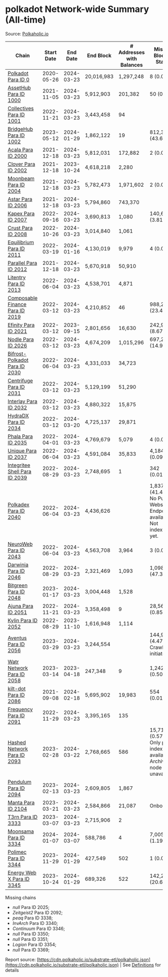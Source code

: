 # polkadot Network-wide Summary (All-time)

Source: [Polkaholic.io](https://polkaholic.io)


| Chain            | Start Date | End Date | End Block | # Addresses with Balances | Missing Blocks / Status |
| ---------------- | ---------- | ---------| --------- | ------------------------- | ----------------------- |
| [Polkadot Para ID 0](/polkadot/0-polkadot) | 2020-05-26 | 2024-03-23 | 20,016,983 |  1,297,248 | 8 (0.00%)  |
| [AssetHub Para ID 1000](/polkadot/1000-assethub) | 2021-11-05 | 2024-03-23 | 5,912,903 |  201,382 | 50 (0.00%)  |
| [Collectives Para ID 1001](/polkadot/1001-collectives) | 2022-11-21 | 2024-03-23 | 3,443,458 |  94 |    |
| [BridgeHub Para ID 1002](/polkadot/1002-bridgehub) | 2023-05-12 | 2024-01-29 | 1,862,122 |  19 | 812,302 (43.62%)  |
| [Acala Para ID 2000](/polkadot/2000-acala) | 2021-12-18 | 2024-03-23 | 5,812,031 |  172,882 | 2 (0.00%)  |
| [Clover Para ID 2002](/polkadot/2002-clover) | 2021-12-18 | 2023-10-24 | 4,618,218 |  2,280 |    |
| [Moonbeam Para ID 2004](/polkadot/2004-moonbeam) | 2021-12-18 | 2024-03-23 | 5,782,473 |  1,971,602 | 2 (0.00%)  |
| [Astar Para ID 2006](/polkadot/2006-astar) | 2021-12-18 | 2024-03-23 | 5,794,860 |  743,370 |    |
| [Kapex Para ID 2007](/polkadot/2007-kapex) | 2022-09-16 | 2024-03-23 | 3,690,813 |  1,080 | 140,668 (3.81%)  |
| [Crust Para ID 2008](/polkadot/2008-crust) | 2022-10-26 | 2024-03-23 | 3,014,840 |  1,061 |    |
| [Equilibrium Para ID 2011](/polkadot/2011-equilibrium) | 2022-03-19 | 2024-01-16 | 4,130,019 |  9,979 | 4 (0.00%)  |
| [Parallel Para ID 2012](/polkadot/2012-parallel) | 2021-12-18 | 2024-03-23 | 5,670,918 |  50,910 |    |
| [Litentry Para ID 2013](/polkadot/2013-litentry) | 2022-06-04 | 2024-03-23 | 4,538,701 |  4,871 |    |
| [Composable Finance Para ID 2019](/polkadot/2019-composable) | 2022-03-12 | 2024-03-23 | 4,210,852 |  46 | 988,228 (23.47%)  |
| [Efinity Para ID 2021](/polkadot/2021-efinity) | 2022-03-12 | 2023-09-15 | 2,801,656 |  16,630 | 242,949 (8.67%)  |
| [Nodle Para ID 2026](/polkadot/2026-nodle) | 2022-03-12 | 2024-03-23 | 4,674,209 |  1,015,296 | 697,251 (14.92%)  |
| [Bifrost-Polkadot Para ID 2030](/polkadot/2030-bifrost) | 2022-06-04 | 2024-03-23 | 4,331,033 |  34,723 |    |
| [Centrifuge Para ID 2031](/polkadot/2031-centrifuge) | 2022-03-12 | 2024-03-23 | 5,129,199 |  51,290 |    |
| [Interlay Para ID 2032](/polkadot/2032-interlay) | 2022-03-12 | 2024-03-23 | 4,880,322 |  15,875 |    |
| [HydraDX Para ID 2034](/polkadot/2034-hydradx) | 2022-03-12 | 2024-03-20 | 4,725,137 |  29,871 |    |
| [Phala Para ID 2035](/polkadot/2035-phala) | 2022-04-01 | 2024-03-23 | 4,769,679 |  5,079 | 4 (0.00%)  |
| [Unique Para ID 2037](/polkadot/2037-unique) | 2022-06-04 | 2024-03-23 | 4,591,084 |  35,833 | 4,184 (0.09%)  |
| [Integritee Shell Para ID 2039](/polkadot/2039-integritee) | 2022-08-29 | 2024-03-23 | 2,748,695 |  1 | 342 (0.01%)  |
| [Polkadex Para ID 2040](/polkadot/2040-polkadex) | 2022-06-04 | 2024-03-23 | 4,436,626 |   | 1,837,152 (41.41%) No Public Websocket Endpoint available: Not indexing yet. |
| [NeuroWeb Para ID 2043](/polkadot/2043-neuroweb) | 2022-06-04 | 2024-03-23 | 4,563,708 |  3,964 | 3 (0.00%)  |
| [Darwinia Para ID 2046](/polkadot/2046-darwinia) | 2022-08-29 | 2024-03-23 | 2,321,469 |  1,093 | 1,098,047 (47.30%)  |
| [Bitgreen Para ID 2048](/polkadot/2048-bitgreen) | 2023-01-17 | 2024-03-23 | 3,004,448 |  1,528 |    |
| [Ajuna Para ID 2051](/polkadot/2051-ajuna) | 2022-11-21 | 2024-03-23 | 3,358,498 |  9 | 28,565 (0.85%)  |
| [Kylin Para ID 2052](/polkadot/2052-kylin) | 2022-08-29 | 2023-11-10 | 1,616,948 |  1,114 |    |
| [Aventus Para ID 2056](/polkadot/2056-aventus) | 2023-03-29 | 2024-03-23 | 3,244,554 |   | 144,921 (4.47%) Crawling initiated |
| [Watr Network Para ID 2058](/polkadot/2058-watr) | 2023-03-14 | 2023-04-18 | 247,348 |  9 | 1,242 (0.50%)  |
| [kilt-dot Para ID 2086](/polkadot/2086-kilt) | 2021-09-08 | 2024-02-18 | 5,695,902 |  19,983 | 554 (0.01%)  |
| [Frequency Para ID 2091](/polkadot/2091-frequency) | 2022-11-29 | 2024-03-23 | 3,395,165 |  135 |    |
| [Hashed Network Para ID 2093](/polkadot/2093-hashed) | 2023-02-28 | 2024-03-22 | 2,768,665 |  586 | 15,715 (0.57%) Only partial index available: Archive node unavailable |
| [Pendulum Para ID 2094](/polkadot/2094-pendulum) | 2023-02-13 | 2024-03-23 | 2,609,805 |  1,867 |    |
| [Manta Para ID 2104](/polkadot/2104-manta) | 2023-03-21 | 2024-03-23 | 2,584,866 |  21,087 |   Onboarding |
| [T3rn Para ID 3333](/polkadot/3333-t3rn) | 2023-03-07 | 2024-03-23 | 2,715,906 |  2 |    |
| [Moonsama Para ID 3334](/polkadot/3334-moonsama) | 2024-01-07 | 2024-03-07 | 588,786 |  4 | 7,005 (1.19%)  |
| [Polimec Para ID 3344](/polkadot/3344-polimec) | 2023-11-29 | 2024-01-29 | 427,549 |  502 | 1 (0.00%)  |
| [Energy Web X Para ID 3345](/polkadot/3345-energywebx) | 2023-10-24 | 2024-01-29 | 689,326 |  522 | 142,272 (20.64%)  |

Missing chains


* *null* Para ID 2025; 
* *Zeitgeist2* Para ID 2092; 
* *peaq* Para ID 3338; 
* *InvArch* Para ID 3340; 
* *Continuum* Para ID 3346; 
* *null* Para ID 3350; 
* *null* Para ID 3351; 
* *Logion* Para ID 3354; 
* *null* Para ID 3369; 

Report source: [https://cdn.polkaholic.io/substrate-etl/polkaholic.json](https://cdn.polkaholic.io/substrate-etl/polkaholic.json) | See [Definitions](/DEFINITIONS.md) for details
